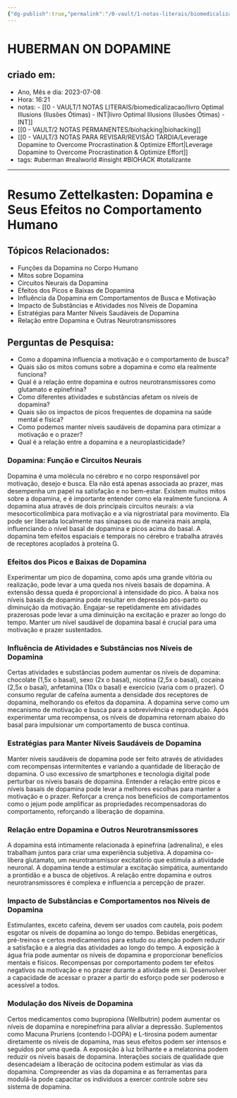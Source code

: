 ```yaml
---
{"dg-publish":true,"permalink":"/0-vault/1-notas-literais/biomedicalizacao/huberman-on-dopamine/","tags":["uberman","realworld","insight","BIOHACK","totalizante"],"dgHomeLink":true,"dgShowLocalGraph":true,"dgShowFileTree":true,"dgEnableSearch":true}
---
```


# HUBERMAN ON DOPAMINE

## criado em: 
-  Ano, Mês e dia: 2023-07-08
- Hora: 16:21
- notas: - [[0 - VAULT/1 NOTAS LITERAIS/biomedicalizacao/livro Optimal Illusions (Ilusões Ótimas) - INT\|livro Optimal Illusions (Ilusões Ótimas) - INT]]
- [[0 - VAULT/2 NOTAS PERMANENTES/biohacking\|biohacking]]
- [[0 - VAULT/3 NOTAS PARA REVISAR/REVISÃO TARDIA/Leverage Dopamine to Overcome Procrastination & Optimize Effort\|Leverage Dopamine to Overcome Procrastination & Optimize Effort]]
- tags: #uberman #realworld #insight #BIOHACK #totalizante
---
# Resumo Zettelkasten: Dopamina e Seus Efeitos no Comportamento Humano

## Tópicos Relacionados:

- Funções da Dopamina no Corpo Humano
- Mitos sobre Dopamina
- Circuitos Neurais da Dopamina
- Efeitos dos Picos e Baixas de Dopamina
- Influência da Dopamina em Comportamentos de Busca e Motivação
- Impacto de Substâncias e Atividades nos Níveis de Dopamina
- Estratégias para Manter Níveis Saudáveis de Dopamina
- Relação entre Dopamina e Outras Neurotransmissores

## Perguntas de Pesquisa:

- Como a dopamina influencia a motivação e o comportamento de busca?
- Quais são os mitos comuns sobre a dopamina e como ela realmente funciona?
- Qual é a relação entre dopamina e outros neurotransmissores como glutamato e epinefrina?
- Como diferentes atividades e substâncias afetam os níveis de dopamina?
- Quais são os impactos de picos frequentes de dopamina na saúde mental e física?
- Como podemos manter níveis saudáveis de dopamina para otimizar a motivação e o prazer?
- Qual é a relação entre a dopamina e a neuroplasticidade?

### Dopamina: Função e Circuitos Neurais

Dopamina é uma molécula no cérebro e no corpo responsável por motivação, desejo e busca. Ela não está apenas associada ao prazer, mas desempenha um papel na satisfação e no bem-estar. Existem muitos mitos sobre a dopamina, e é importante entender como ela realmente funciona. A dopamina atua através de dois principais circuitos neurais: a via mesocorticolímbica para motivação e a via nigrostriatal para movimento. Ela pode ser liberada localmente nas sinapses ou de maneira mais ampla, influenciando o nível basal de dopamina e picos acima do basal. A dopamina tem efeitos espaciais e temporais no cérebro e trabalha através de receptores acoplados à proteína G.

### Efeitos dos Picos e Baixas de Dopamina

Experimentar um pico de dopamina, como após uma grande vitória ou realização, pode levar a uma queda nos níveis basais de dopamina. A extensão dessa queda é proporcional à intensidade do pico. A baixa nos níveis basais de dopamina pode resultar em depressão pós-parto ou diminuição da motivação. Engajar-se repetidamente em atividades prazerosas pode levar a uma diminuição na excitação e prazer ao longo do tempo. Manter um nível saudável de dopamina basal é crucial para uma motivação e prazer sustentados.

### Influência de Atividades e Substâncias nos Níveis de Dopamina

Certas atividades e substâncias podem aumentar os níveis de dopamina: chocolate (1,5x o basal), sexo (2x o basal), nicotina (2,5x o basal), cocaína (2,5x o basal), anfetamina (10x o basal) e exercício (varia com o prazer). O consumo regular de cafeína aumenta a densidade dos receptores de dopamina, melhorando os efeitos da dopamina. A dopamina serve como um mecanismo de motivação e busca para a sobrevivência e reprodução. Após experimentar uma recompensa, os níveis de dopamina retornam abaixo do basal para impulsionar um comportamento de busca contínua.

### Estratégias para Manter Níveis Saudáveis de Dopamina

Manter níveis saudáveis de dopamina pode ser feito através de atividades com recompensas intermitentes e variando a quantidade de liberação de dopamina. O uso excessivo de smartphones e tecnologia digital pode perturbar os níveis basais de dopamina. Entender a relação entre picos e níveis basais de dopamina pode levar a melhores escolhas para manter a motivação e o prazer. Reforçar a crença nos benefícios de comportamentos como o jejum pode amplificar as propriedades recompensadoras do comportamento, reforçando a liberação de dopamina.

### Relação entre Dopamina e Outros Neurotransmissores

A dopamina está intimamente relacionada à epinefrina (adrenalina), e eles trabalham juntos para criar uma experiência subjetiva. A dopamina co-libera glutamato, um neurotransmissor excitatório que estimula a atividade neuronal. A dopamina tende a estimular a excitação simpática, aumentando a prontidão e a busca de objetivos. A relação entre dopamina e outros neurotransmissores é complexa e influencia a percepção de prazer.

### Impacto de Substâncias e Comportamentos nos Níveis de Dopamina

Estimulantes, exceto cafeína, devem ser usados com cautela, pois podem esgotar os níveis de dopamina ao longo do tempo. Bebidas energéticas, pré-treinos e certos medicamentos para estudo ou atenção podem reduzir a satisfação e a alegria das atividades ao longo do tempo. A exposição à água fria pode aumentar os níveis de dopamina e proporcionar benefícios mentais e físicos. Recompensas por comportamento podem ter efeitos negativos na motivação e no prazer durante a atividade em si. Desenvolver a capacidade de acessar o prazer a partir do esforço pode ser poderoso e acessível a todos.

### Modulação dos Níveis de Dopamina

Certos medicamentos como bupropiona (Wellbutrin) podem aumentar os níveis de dopamina e norepinefrina para aliviar a depressão. Suplementos como Macuna Pruriens (contendo l-DOPA) e L-tirosina podem aumentar diretamente os níveis de dopamina, mas seus efeitos podem ser intensos e seguidos por uma queda. A exposição à luz brilhante e a melatonina podem reduzir os níveis basais de dopamina. Interações sociais de qualidade que desencadeiam a liberação de ocitocina podem estimular as vias da dopamina. Compreender as vias da dopamina e as ferramentas para modulá-la pode capacitar os indivíduos a exercer controle sobre seu sistema de dopamina.